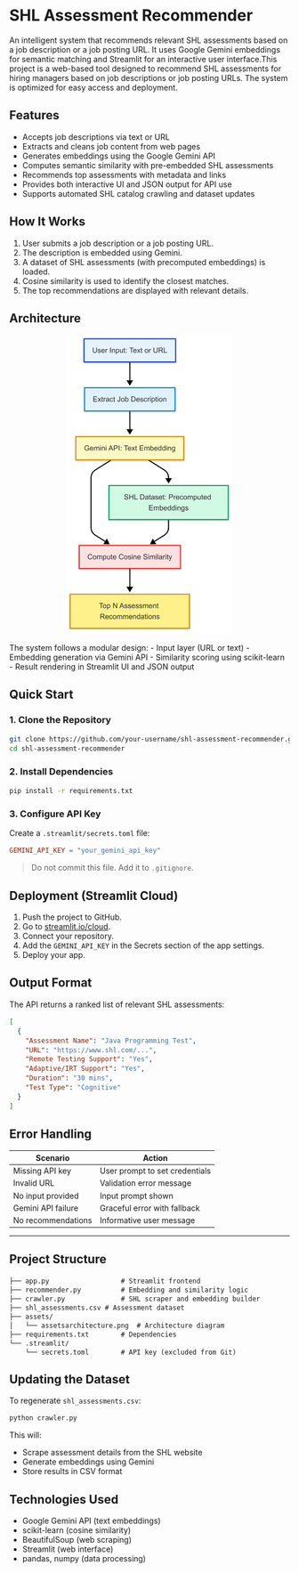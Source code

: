 # SHL Assessment Recommender

An intelligent system that recommends relevant SHL assessments based on a job description or a job posting URL. It uses Google Gemini embeddings for semantic matching and Streamlit for an interactive user interface.This project is a web-based tool designed to recommend SHL assessments for hiring managers based on job descriptions or job posting URLs. The system is optimized for easy access and deployment.



## Features

- Accepts job descriptions via text or URL
- Extracts and cleans job content from web pages
- Generates embeddings using the Google Gemini API
- Computes semantic similarity with pre-embedded SHL assessments
- Recommends top assessments with metadata and links
- Provides both interactive UI and JSON output for API use
- Supports automated SHL catalog crawling and dataset updates



## How It Works

1. User submits a job description or a job posting URL.
2. The description is embedded using Gemini.
3. A dataset of SHL assessments (with precomputed embeddings) is loaded.
4. Cosine similarity is used to identify the closest matches.
5. The top recommendations are displayed with relevant details.



## Architecture

<p align="center">
  <img src="assets/assetsarchitecture.png" alt="SHL Architecture" width="300"/>
</p>
The system follows a modular design:
- Input layer (URL or text)
- Embedding generation via Gemini API
- Similarity scoring using scikit-learn
- Result rendering in Streamlit UI and JSON output



## Quick Start

### 1. Clone the Repository

```bash
git clone https://github.com/your-username/shl-assessment-recommender.git
cd shl-assessment-recommender
```

### 2. Install Dependencies

```bash
pip install -r requirements.txt
```

### 3. Configure API Key

Create a `.streamlit/secrets.toml` file:

```toml
GEMINI_API_KEY = "your_gemini_api_key"
```

> Do not commit this file. Add it to `.gitignore`.



## Deployment (Streamlit Cloud)

1. Push the project to GitHub.
2. Go to [streamlit.io/cloud](https://streamlit.io/cloud).
3. Connect your repository.
4. Add the `GEMINI_API_KEY` in the Secrets section of the app settings.
5. Deploy your app.



## Output Format

The API returns a ranked list of relevant SHL assessments:

```json
[
  {
    "Assessment Name": "Java Programming Test",
    "URL": "https://www.shl.com/...",
    "Remote Testing Support": "Yes",
    "Adaptive/IRT Support": "Yes",
    "Duration": "30 mins",
    "Test Type": "Cognitive"
  }
]
```



## Error Handling

| Scenario               | Action                          |
|------------------------|----------------------------------|
| Missing API key        | User prompt to set credentials   |
| Invalid URL            | Validation error message         |
| No input provided      | Input prompt shown               |
| Gemini API failure     | Graceful error with fallback     |
| No recommendations     | Informative user message         |

---

## Project Structure

```
├── app.py                  # Streamlit frontend
├── recommender.py          # Embedding and similarity logic
├── crawler.py              # SHL scraper and embedding builder
├── shl_assessments.csv # Assessment dataset
├── assets/
│   └── assetsarchitecture.png  # Architecture diagram
├── requirements.txt        # Dependencies
└── .streamlit/
    └── secrets.toml        # API key (excluded from Git)
```



## Updating the Dataset

To regenerate `shl_assessments.csv`:

```bash
python crawler.py
```

This will:
- Scrape assessment details from the SHL website
- Generate embeddings using Gemini
- Store results in CSV format



## Technologies Used

- Google Gemini API (text embeddings)
- scikit-learn (cosine similarity)
- BeautifulSoup (web scraping)
- Streamlit (web interface)
- pandas, numpy (data processing)

